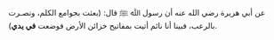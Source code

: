 عن أبي هريرة رضي الله عنه أن رسول ﷲ ﷺ قال: (بعثت بجوامع الكلم، ونصـرت بالرعب، فبينا أنا نائم أتيت بمفاتيح خزائن الأرض فوضعت **في يدي**).